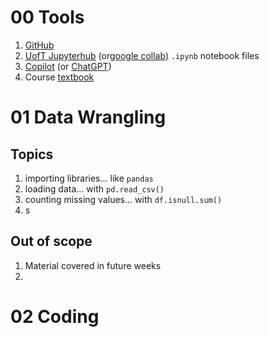 # 00 Tools
1. [GitHub](https://github.com/pointOfive/STA130_ChatGPT/blob/main/README.md)
2. [UofT Jupyterhub](https://datatools.utoronto.ca) (or[google collab](https://colab.research.google.com/)) `.ipynb` notebook files
3. [Copilot](https://copilot.microsoft.com/) (or [ChatGPT](https://chat.openai.com/))
4. Course [textbook](https://github.com/pointOfive/STA130_ChatGPT/wiki/)

# 01 Data Wrangling
## Topics
1. importing libraries... like `pandas`
2. loading data... with `pd.read_csv()`
3. counting missing values... with `df.isnull.sum()`
4. s

## Out of scope
1. Material covered in future weeks
2. 
# 02 Coding

